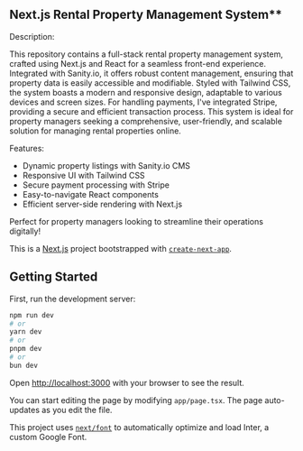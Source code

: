 ## Next.js Rental Property Management System**

Description:

This repository contains a full-stack rental property management system, crafted using Next.js and React for a seamless front-end experience. Integrated with Sanity.io, it offers robust content management, ensuring that property data is easily accessible and modifiable. Styled with Tailwind CSS, the system boasts a modern and responsive design, adaptable to various devices and screen sizes. For handling payments, I've integrated Stripe, providing a secure and efficient transaction process. This system is ideal for property managers seeking a comprehensive, user-friendly, and scalable solution for managing rental properties online. 

Features:
- Dynamic property listings with Sanity.io CMS
- Responsive UI with Tailwind CSS
- Secure payment processing with Stripe
- Easy-to-navigate React components
- Efficient server-side rendering with Next.js

Perfect for property managers looking to streamline their operations digitally!

This is a [Next.js](https://nextjs.org/) project bootstrapped with [`create-next-app`](https://github.com/vercel/next.js/tree/canary/packages/create-next-app).

## Getting Started

First, run the development server:

```bash
npm run dev
# or
yarn dev
# or
pnpm dev
# or
bun dev
```

Open [http://localhost:3000](http://localhost:3000) with your browser to see the result.

You can start editing the page by modifying `app/page.tsx`. The page auto-updates as you edit the file.

This project uses [`next/font`](https://nextjs.org/docs/basic-features/font-optimization) to automatically optimize and load Inter, a custom Google Font.
